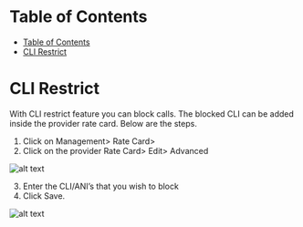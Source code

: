 # Table of Contents

* [Table of Contents](#table-of-contents)
* [CLI Restrict](#cli-restrict)




# CLI Restrict

With CLI restrict feature you can block calls. The blocked CLI can be added inside the provider rate card. Below are the steps.

1. Click on Management> Rate Card> 
2. Click on the provider Rate Card> Edit> Advanced

![alt text][recording-7]

3. Enter the CLI/ANI’s that you wish to block
4. Click Save.

![alt text][recording-8]


[recording-7]: https://raw.githubusercontent.com/digipigeon/connexcs-user-docs/master/new-img/recording-7.png "recording-7"
[recording-8]: https://raw.githubusercontent.com/digipigeon/connexcs-user-docs/master/new-img/recording-8.png "recording-8"

